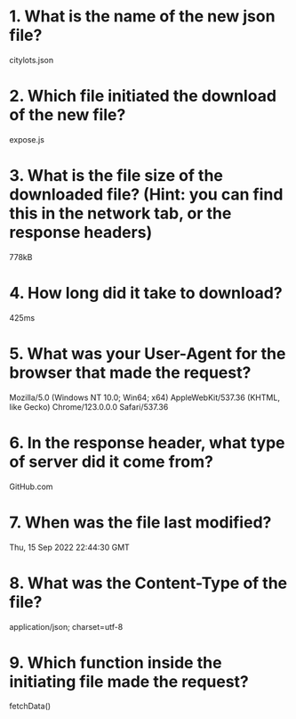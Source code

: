# 1. What is the name of the new json file?
citylots.json
# 2. Which file initiated the download of the new file?
expose.js
# 3. What is the file size of the downloaded file? (Hint: you can find this in the network tab, or the response headers)
778kB
# 4. How long did it take to download?
425ms
# 5. What was your User-Agent for the browser that made the request?
Mozilla/5.0 (Windows NT 10.0; Win64; x64) AppleWebKit/537.36 (KHTML, like Gecko) Chrome/123.0.0.0 Safari/537.36
# 6. In the response header, what type of server did it come from?
GitHub.com
# 7. When was the file last modified?
Thu, 15 Sep 2022 22:44:30 GMT
# 8. What was the Content-Type of the file?
application/json; charset=utf-8
# 9. Which function inside the initiating file made the request?
fetchData()